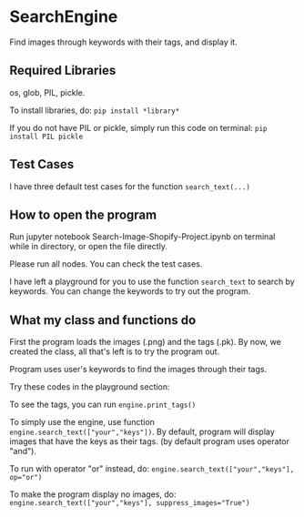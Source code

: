 # SearchEngine
Find images through keywords with their tags, and display it.

## Required Libraries
os, glob, PIL, pickle.

To install libraries, do:
`pip install *library*`

If you do not have PIL or pickle, simply run this code on terminal: 
`pip install PIL pickle`

## Test Cases
I have three default test cases for the function `search_text(...)` 


## How to open the program
Run jupyter notebook Search-Image-Shopify-Project.ipynb on terminal while in directory, or open the file directly.

Please run all nodes. You can check the test cases.

I have left a playground for you to use the function `search_text` to search by keywords. You can change the keywords to try out the program.

## What my class and functions do
First the program loads the images (.png) and the tags (.pk). By now, we created the class, all that's left is to try the program out.

Program uses user's keywords to find the images through their tags.

Try these codes in the playground section:

To see the tags, you can run `engine.print_tags()`

To simply use the engine, use function `engine.search_text(["your","keys"])`. By default, program will display images that have the keys as their tags. (by default program uses operator "and").
  
  To run with operator "or" instead, do: `engine.search_text(["your","keys"], op="or")`
  
  To make the program display no images, do: `engine.search_text(["your","keys"], suppress_images="True")`
